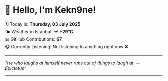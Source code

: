 # 👋 Hello, I'm Kekn9ne!

🗓️ Today is: **Thursday, 03 July 2025**  
🌤️ Weather in Istanbul: **☀️   +29°C**  
📊 GitHub Contributions: **67**  
🎧 Currently Listening: Not listening to anything right now ❌

---

_"He who laughs at himself never runs out of things to laugh at. — *Epictetus*"_

---
